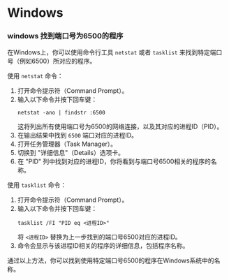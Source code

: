 # Windows

### windows 找到端口号为6500的程序
在Windows上，你可以使用命令行工具 `netstat` 或者 `tasklist` 来找到特定端口号（例如6500）所对应的程序。

使用 `netstat` 命令：

1. 打开命令提示符（Command Prompt）。
2. 输入以下命令并按下回车键：
   ```
   netstat -ano | findstr :6500
   ```
   这将列出所有使用端口号为6500的网络连接，以及其对应的进程ID（PID）。
3. 在输出结果中找到 `6500` 端口对应的进程ID。
4. 打开任务管理器（Task Manager）。
5. 切换到 "详细信息"（Details）选项卡。
6. 在 "PID" 列中找到对应的进程ID，你将看到与端口号6500相关的程序的名称。

使用 `tasklist` 命令：

1. 打开命令提示符（Command Prompt）。
2. 输入以下命令并按下回车键：
   ```
   tasklist /FI "PID eq <进程ID>"
   ```
   将 `<进程ID>` 替换为上一步找到的端口号6500对应的进程ID。
3. 命令会显示与该进程ID相关的程序的详细信息，包括程序名称。

通过以上方法，你可以找到使用特定端口号6500的程序在Windows系统中的名称。